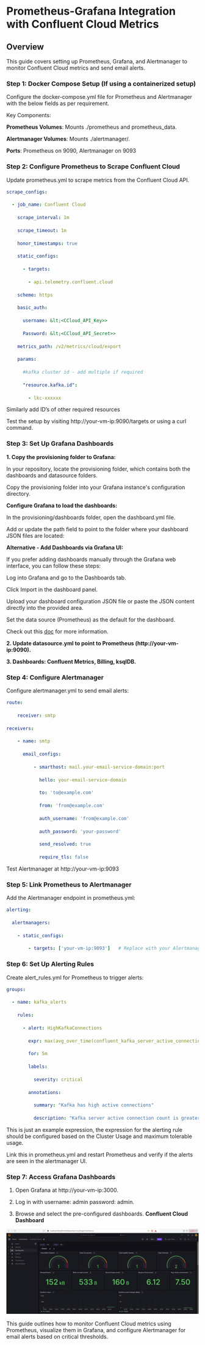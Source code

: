 # Prometheus-Grafana Integration with Confluent Cloud Metrics


## Overview

This guide covers setting up Prometheus, Grafana, and Alertmanager to monitor Confluent Cloud metrics and send email alerts.


### Step 1: Docker Compose Setup (If using a containerized setup)

Configure the  docker-compose.yml file for Prometheus and Alertmanager with the below fields as per requirement.

Key Components:

 
**Prometheus Volumes**: Mounts ./prometheus and prometheus_data.
 
**Alertmanager Volumes**: Mounts ./alertmanager/.

**Ports**: Prometheus on 9090, Alertmanager on 9093

### Step 2: Configure Prometheus to Scrape Confluent Cloud

Update prometheus.yml to scrape metrics from the Confluent Cloud API.

```yaml
scrape_configs:

  - job_name: Confluent Cloud

    scrape_interval: 1m

    scrape_timeout: 1m

    honor_timestamps: true

    static_configs:

      - targets:

        - api.telemetry.confluent.cloud

    scheme: https

    basic_auth:

      username: &lt;<CCloud_API_Key>>

      Password: &lt;<CCloud_API_Secret>>

    metrics_path: /v2/metrics/cloud/export

    params:

      #kafka cluster id - add multiple if required

      "resource.kafka.id":

        - lkc-xxxxxx
```

Similarly add ID’s of other required resources

Test the setup by visiting http://your-vm-ip:9090/targets or using a curl command.


### Step 3: Set Up Grafana Dashboards

**1. Copy the provisioning folder to Grafana:**

   In your repository, locate the provisioning folder, which contains both the dashboards and datasource folders.

   Copy the provisioning folder into your Grafana instance's configuration directory.

   **Configure Grafana to load the dashboards:**

   In the provisioning/dashboards folder, open the dashboard.yml file.

   Add or update the path field to point to the folder where your dashboard JSON files are located:

   **Alternative - Add Dashboards via Grafana UI:**

   If you prefer adding dashboards manually through the Grafana web interface, you can follow these steps:

   Log into Grafana and go to the Dashboards tab.
   
   Click Import in the dashboard panel.
   
   Upload your dashboard configuration JSON file or paste the JSON content directly into the provided area.
   
   Set the data source (Prometheus) as the default for the dashboard.

   Check out this [doc](https://grafana.com/docs/grafana/latest/dashboards/build-dashboards/import-dashboards/) for more information.

**2. Update datasource.yml to point to Prometheus (http://your-vm-ip:9090).**


**3. Dashboards: Confluent Metrics, Billing, ksqlDB.**

### Step 4: Configure Alertmanager

Configure alertmanager.yml to send email alerts:

```yaml
route:

    receiver: smtp

receivers:

    - name: smtp

      email_configs:

          - smarthost: mail.your-email-service-domain:port

            hello: your-email-service-domain

            to: 'to@example.com'

            from: 'from@example.com'

            auth_username: 'from@example.com'

            auth_password: 'your-password'

            send_resolved: true

            require_tls: false
```

Test Alertmanager at http://your-vm-ip:9093 


### Step 5: Link Prometheus to Alertmanager

Add the Alertmanager endpoint in prometheus.yml:

```yaml
alerting:

  alertmanagers:

    - static_configs:

        - targets: ['your-vm-ip:9093']   # Replace with your Alertmanager IP and port
```

### Step 6: Set Up Alerting Rules

Create alert_rules.yml for Prometheus to trigger alerts:

```yaml
groups:

  - name: kafka_alerts

    rules:

      - alert: HighKafkaConnections

        expr: max(avg_over_time(confluent_kafka_server_active_connection_count[10m])) > 50

        for: 5m

        labels:

          severity: critical

        annotations:

          summary: "Kafka has high active connections"

          description: "Kafka server active connection count is greater than 50 for more than 5 minutes."

```

This is just an example expression, the expression for the alerting rule should be configured based on the Cluster Usage and maximum tolerable usage.

Link this in prometheus.yml and restart Prometheus and verify if the alerts are seen in the alertmanager UI.



### Step 7: Access Grafana Dashboards


1. Open Grafana at http://your-vm-ip:3000.


2. Log in with 
   username: admin
   password: admin.


3. Browse and select the pre-configured dashboards.
   **Confluent Cloud Dashboard**

![alt_text](img/grafana1.jpeg "image_tooltip")


This guide outlines how to monitor Confluent Cloud metrics using Prometheus, visualize them in Grafana, and configure Alertmanager for email alerts based on critical thresholds.

